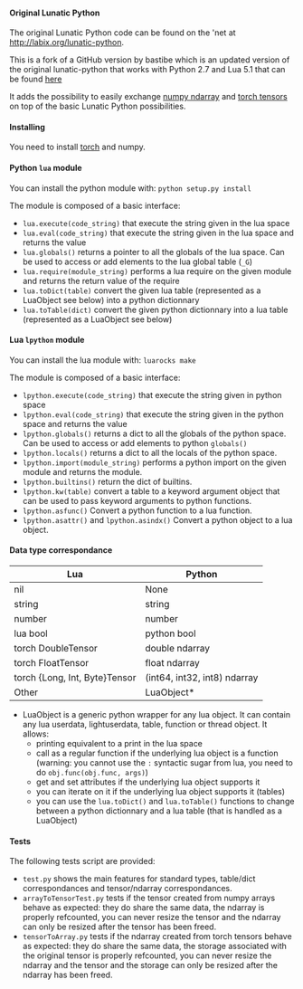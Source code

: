 #### Original Lunatic Python

The original Lunatic Python code can be found on the 'net at http://labix.org/lunatic-python.

This is a fork of a GitHub version by bastibe which is an updated version of the original lunatic-python that works with Python 2.7 and Lua 5.1 that can be found [here](https://github.com/bastibe/lunatic-python)

It adds the possibility to easily exchange [numpy ndarray](http://docs.scipy.org/doc/numpy/reference/generated/numpy.ndarray.html) and [torch tensors](https://github.com/torch/torch7/blob/master/doc/tensor.md) on top of the basic Lunatic Python possibilities.

#### Installing
You need to install [torch](http://torch.ch/docs/getting-started.html#_) and numpy.

#### Python `lua` module
You can install the python module with: `python setup.py install`

The module is composed of a basic interface:
* `lua.execute(code_string)` that execute the string given in the lua space
* `lua.eval(code_string)` that execute the string given in the lua space and returns the value
* `lua.globals()` returns a pointer to all the globals of the lua space. Can be used to access or add elements to the lua global table (`_G`)
* `lua.require(module_string)` performs a lua require on the given module and returns the return value of the require
* `lua.toDict(table)` convert the given lua table (represented as a LuaObject see below) into a python dictionnary
* `lua.toTable(dict)` convert the given python dictionnary into a lua table (represented as a LuaObject see below)

#### Lua `lpython` module
You can install the lua module with: `luarocks make`

The module is composed of a basic interface:
* `lpython.execute(code_string)` that execute the string given in python space
* `lpython.eval(code_string)` that execute the string given in the python space and returns the value
* `lpython.globals()` returns a dict to all the globals of the python space. Can be used to access or add elements to python `globals()`
* `lpython.locals()` returns a dict to all the locals of the python space.
* `lpython.import(module_string)` performs a python import on the given module and returns the module.
* `lpython.builtins()` return the dict of builtins.
* `lpython.kw(table)` convert a table to a keyword argument object that can be used to pass keyword arguments to python functions.
* `lpython.asfunc()` Convert a python function to a lua function.
* `lpython.asattr()` and `lpython.asindx()` Convert a python object to a lua object.

#### Data type correspondance

| Lua | Python |
| --- | ------ |
| nil | None |
| string | string |
| number | number |
| lua bool | python bool |
| torch DoubleTensor | double ndarray |
| torch FloatTensor | float ndarray |
| torch {Long, Int, Byte}Tensor | (int64, int32, int8) ndarray |
| Other | LuaObject* |

* LuaObject is a generic python wrapper for any lua object. It can contain any lua userdata, lightuserdata, table, function or thread object. It allows:
    * printing equivalent to a print in the lua space
    * call as a regular function if the underlying lua object is a function (warning: you cannot use the `:` syntactic sugar from lua, you need to do `obj.func(obj.func, args)`)
    * get and set attributes if the underlying lua object supports it
    * you can iterate on it if the underlying lua object supports it (tables)
    * you can use the `lua.toDict()` and `lua.toTable()` functions to change between a python dictionnary and a lua table (that is handled as a LuaObject)

#### Tests

The following tests script are provided:
* `test.py` shows the main features for standard types, table/dict correspondances and tensor/ndarray correspondances.
* `arrayToTensorTest.py` tests if the tensor created from numpy arrays behave as expected: they do share the same data, the ndarray is properly refcounted, you can never resize the tensor and the ndarray can only be resized after the tensor has been freed.
* `tensorToArray.py` tests if the ndarray created from torch tensors behave as expected: they do share the same data, the storage associated with the original tensor is properly refcounted, you can never resize the ndarray and the tensor and the storage can only be resized after the ndarray has been freed.
